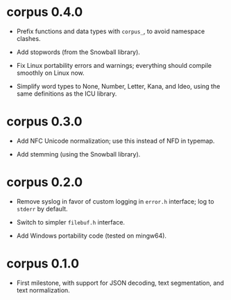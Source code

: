 # corpus 0.4.0

* Prefix functions and data types with `corpus_`, to avoid namespace
  clashes.

* Add stopwords (from the Snowball library).

* Fix Linux portability errors and warnings; everything should compile
  smoothly on Linux now.

* Simplify word types to None, Number, Letter, Kana, and Ideo, using
  the same definitions as the ICU library.


# corpus 0.3.0

* Add NFC Unicode normalization; use this instead of NFD in typemap.

* Add stemming (using the Snowball library).


# corpus 0.2.0

* Remove syslog in favor of custom logging in `error.h` interface;
  log to `stderr` by default.

* Switch to simpler `filebuf.h` interface.

* Add Windows portability code (tested on mingw64).


# corpus 0.1.0

* First milestone, with support for JSON decoding, text segmentation,
  and text normalization.
